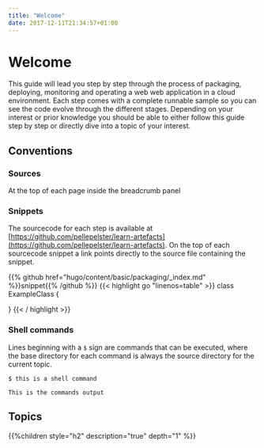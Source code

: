 ```yaml
---
title: "Welcome"
date: 2017-12-11T21:34:57+01:00
---
```


# Welcome
This guide will lead you step by step through the process of packaging, deploying, monitoring and operating a web web application in a cloud environment. Each step comes with a complete runnable sample so you can see the code evolve through the different stages. Depending on your interest or prior knowledge you should be able to either follow this guide step by step or directly dive into a topic of your interest.

## Conventions

### Sources
At the top of each page inside the breadcrumb panel  

### Snippets
The sourcecode for each step is available at [https://github.com/pellepelster/learn-artefacts](https://github.com/pellepelster/learn-artefacts). On the top of each sourcecode snippet a link points directly to the source file containing the snippet.

{{% github href="hugo/content/basic/packaging/_index.md" %}}snippet{{% /github %}}
{{< highlight go "linenos=table" >}}
class ExampleClass {

}
{{< / highlight >}}

### Shell commands
Lines beginning with a `$` sign are commands that can be executed, where the base directory for each command is always the source directory for the current topic.

```
$ this is a shell command

This is the commands output
```

## Topics
{{%children style="h2" description="true" depth="1" %}}
